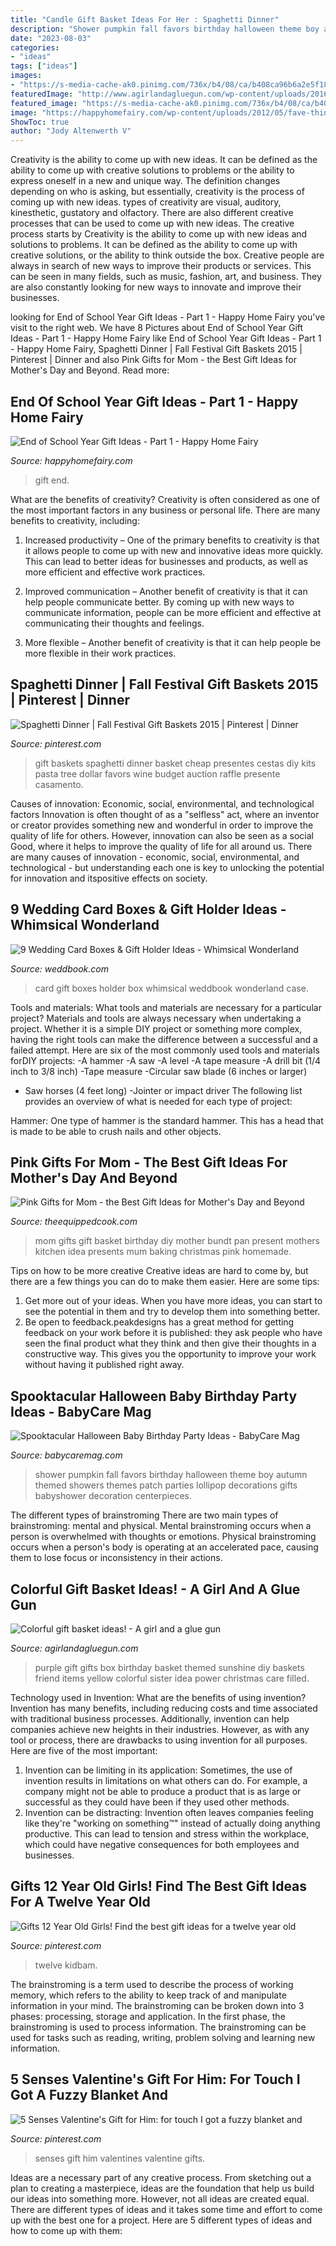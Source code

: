 ```yaml
---
title: "Candle Gift Basket Ideas For Her : Spaghetti Dinner"
description: "Shower pumpkin fall favors birthday halloween theme boy autumn themed showers themes patch parties lollipop decorations gifts babyshower decoration centerpieces"
date: "2023-08-03"
categories:
- "ideas"
tags: ["ideas"]
images:
- "https://s-media-cache-ak0.pinimg.com/736x/b4/08/ca/b408ca96b6a2e5f188fa8421dd0d3450.jpg"
featuredImage: "http://www.agirlandagluegun.com/wp-content/uploads/2016/01/1394c3fc9e9f496b9344db06ce7d751a.jpg"
featured_image: "https://s-media-cache-ak0.pinimg.com/736x/b4/08/ca/b408ca96b6a2e5f188fa8421dd0d3450.jpg"
image: "https://happyhomefairy.com/wp-content/uploads/2012/05/fave-things1.jpg"
ShowToc: true
author: "Jody Altenwerth V"
---
```



Creativity is the ability to come up with new ideas. It can be defined as the ability to come up with creative solutions to problems or the ability to express oneself in a new and unique way. The definition changes depending on who is asking, but essentially, creativity is the process of coming up with new ideas. types of creativity are visual, auditory, kinesthetic, gustatory and olfactory. There are also different creative processes that can be used to come up with new ideas. The creative process starts by
Creativity is the ability to come up with new ideas and solutions to problems. It can be defined as the ability to come up with creative solutions, or the ability to think outside the box. Creative people are always in search of new ways to improve their products or services. This can be seen in many fields, such as music, fashion, art, and business. They are also constantly looking for new ways to innovate and improve their businesses.

	

		
looking for End of School Year Gift Ideas - Part 1 - Happy Home Fairy you've visit to the right web. We have 8 Pictures about End of School Year Gift Ideas - Part 1 - Happy Home Fairy like End of School Year Gift Ideas - Part 1 - Happy Home Fairy, Spaghetti Dinner | Fall Festival Gift Baskets 2015 | Pinterest | Dinner and also Pink Gifts for Mom - the Best Gift Ideas for Mother&#039;s Day and Beyond. Read more:
		
    
## End Of School Year Gift Ideas - Part 1 - Happy Home Fairy

<img loading=lazy src="https://happyhomefairy.com/wp-content/uploads/2012/05/fave-things1.jpg" onerror="this.onerror=null;this.src='https://tse1.mm.bing.net/th?id=OIP.22hQ1zehTNHWYYsrzBU34AHaLL&amp;pid=15.1';" alt="End of School Year Gift Ideas - Part 1 - Happy Home Fairy">

_Source: happyhomefairy.com_

>gift end. 

	

What are the benefits of creativity?
Creativity is often considered as one of the most important factors in any business or personal life. There are many benefits to creativity, including: 
1. Increased productivity – One of the primary benefits to creativity is that it allows people to come up with new and innovative ideas more quickly. This can lead to better ideas for businesses and products, as well as more efficient and effective work practices.

2. Improved communication – Another benefit of creativity is that it can help people communicate better. By coming up with new ways to communicate information, people can be more efficient and effective at communicating their thoughts and feelings.

3. More flexible – Another benefit of creativity is that it can help people be more flexible in their work practices.

    
## Spaghetti Dinner | Fall Festival Gift Baskets 2015 | Pinterest | Dinner

<img loading=lazy src="https://s-media-cache-ak0.pinimg.com/736x/b4/08/ca/b408ca96b6a2e5f188fa8421dd0d3450.jpg" onerror="this.onerror=null;this.src='https://tse3.mm.bing.net/th?id=OIP.0rejzWoMnZflE66HB6N6NQDgEs&amp;pid=15.1';" alt="Spaghetti Dinner | Fall Festival Gift Baskets 2015 | Pinterest | Dinner">

_Source: pinterest.com_

>gift baskets spaghetti dinner basket cheap presentes cestas diy kits pasta tree dollar favors wine budget auction raffle presente casamento. 

	

Causes of innovation: Economic, social, environmental, and technological factors
Innovation is often thought of as a "selfless" act, where an inventor or creator provides something new and wonderful in order to improve the quality of life for others. However, innovation can also be seen as a social Good, where it helps to improve the quality of life for all around us. There are many causes of innovation - economic, social, environmental, and technological - but understanding each one is key to unlocking the potential for innovation and itspositive effects on society.

    
## 9 Wedding Card Boxes &amp; Gift Holder Ideas - Whimsical Wonderland

<img loading=lazy src="http://s3.weddbook.com/t1/2/4/5/2452836/9-wedding-card-boxes-gift-holder-ideas-whimsical-wonderland.jpg" onerror="this.onerror=null;this.src='https://tse1.mm.bing.net/th?id=OIP.enLdoo2jj5QbzHGMgE7d5QHaLH&amp;pid=15.1';" alt="9 Wedding Card Boxes &amp; Gift Holder Ideas - Whimsical Wonderland">

_Source: weddbook.com_

>card gift boxes holder box whimsical weddbook wonderland case. 

	

Tools and materials: What tools and materials are necessary for a particular project?
Materials and tools are always necessary when undertaking a project. Whether it is a simple DIY project or something more complex, having the right tools can make the difference between a successful and a failed attempt. Here are six of the most commonly used tools and materials forDIY projects:
-A hammer
-A saw
-A level
-A tape measure
-A drill bit (1/4 inch to 3/8 inch) 
-Tape measure 
-Circular saw blade (6 inches or larger) 
- Saw horses (4 feet long)  -Jointer or impact driver 
The following list provides an overview of what is needed for each type of project: 

Hammer: One type of hammer is the standard hammer. This has a head that is made to be able to crush nails and other objects.

    
## Pink Gifts For Mom - The Best Gift Ideas For Mother&#039;s Day And Beyond

<img loading=lazy src="https://theequippedcook.com/wp-content/uploads/2017/04/Gifts-for-Mom-Bundt-Pan-Gift-Basket-1.jpg" onerror="this.onerror=null;this.src='https://tse2.mm.bing.net/th?id=OIP.wKFp4t3Oo3P7EVW0zPtBbAHaLG&amp;pid=15.1';" alt="Pink Gifts for Mom - the Best Gift Ideas for Mother&#039;s Day and Beyond">

_Source: theequippedcook.com_

>mom gifts gift basket birthday diy mother bundt pan present mothers kitchen idea presents mum baking christmas pink homemade. 

	

Tips on how to be more creative
Creative ideas are hard to come by, but there are a few things you can do to make them easier. Here are some tips: 
1. Get more out of your ideas. When you have more ideas, you can start to see the potential in them and try to develop them into something better. 
2. Be open to feedback.peakdesigns has a great method for getting feedback on your work before it is published: they ask people who have seen the final product what they think and then give their thoughts in a constructive way. This gives you the opportunity to improve your work without having it published right away.

    
## Spooktacular Halloween Baby Birthday Party Ideas - BabyCare Mag

<img loading=lazy src="http://www.babycaremag.com/wp-content/uploads/2016/09/35f169f4e4fb11a070a2831bca53336d.jpg" onerror="this.onerror=null;this.src='https://tse3.mm.bing.net/th?id=OIP.Ee0PM7b-y5rgHRl6bONDbQHaKX&amp;pid=15.1';" alt="Spooktacular Halloween Baby Birthday Party Ideas - BabyCare Mag">

_Source: babycaremag.com_

>shower pumpkin fall favors birthday halloween theme boy autumn themed showers themes patch parties lollipop decorations gifts babyshower decoration centerpieces. 

	

The different types of brainstroming
There are two main types of brainstroming: mental and physical. Mental brainstroming occurs when a person is overwhelmed with thoughts or emotions. Physical brainstroming occurs when a person's body is operating at an accelerated pace, causing them to lose focus or inconsistency in their actions.

    
## Colorful Gift Basket Ideas! - A Girl And A Glue Gun

<img loading=lazy src="http://www.agirlandagluegun.com/wp-content/uploads/2016/01/1394c3fc9e9f496b9344db06ce7d751a.jpg" onerror="this.onerror=null;this.src='https://tse3.mm.bing.net/th?id=OIP.fA9hn_3bSJ9lKmd4mu4GvwHaJ6&amp;pid=15.1';" alt="Colorful gift basket ideas! - A girl and a glue gun">

_Source: agirlandagluegun.com_

>purple gift gifts box birthday basket themed sunshine diy baskets friend items yellow colorful sister idea power christmas care filled. 

	

Technology used in Invention: What are the benefits of using invention?
Invention has many benefits, including reducing costs and time associated with traditional business processes. Additionally, invention can help companies achieve new heights in their industries. However, as with any tool or process, there are drawbacks to using invention for all purposes. Here are five of the most important: 
1) Invention can be limiting in its application: Sometimes, the use of invention results in limitations on what others can do. For example, a company might not be able to produce a product that is as large or successful as they could have been if they used other methods. 
2) Invention can be distracting: Invention often leaves companies feeling like they're "working on something™" instead of actually doing anything productive. This can lead to tension and stress within the workplace, which could have negative consequences for both employees and businesses.

    
## Gifts 12 Year Old Girls! Find The Best Gift Ideas For A Twelve Year Old

<img loading=lazy src="https://i.pinimg.com/736x/c6/f0/7c/c6f07ccc5dbecd82b4b73d70517a8991.jpg" onerror="this.onerror=null;this.src='https://tse3.mm.bing.net/th?id=OIP.4wBuHr16p3gDByNeezdQmAHaLG&amp;pid=15.1';" alt="Gifts 12 Year Old Girls! Find the best gift ideas for a twelve year old">

_Source: pinterest.com_

>twelve kidbam. 

	

The brainstroming is a term used to describe the process of working memory, which refers to the ability to keep track of and manipulate information in your mind. The brainstroming can be broken down into 3 phases: processing, storage and application. In the first phase, the brainstroming is used to process information. The brainstroming can be used for tasks such as reading, writing, problem solving and learning new information.

    
## 5 Senses Valentine&#039;s Gift For Him: For Touch I Got A Fuzzy Blanket And

<img loading=lazy src="https://i.pinimg.com/736x/a0/cd/ec/a0cdec8cacc7931c94ef833f9e4d111d.jpg" onerror="this.onerror=null;this.src='https://tse1.mm.bing.net/th?id=OIP.90-WRLVACrzbhLXHZOwXBQHaJ3&amp;pid=15.1';" alt="5 Senses Valentine&#039;s Gift for Him: for touch I got a fuzzy blanket and">

_Source: pinterest.com_

>senses gift him valentines valentine gifts. 

	

Ideas are a necessary part of any creative process. From sketching out a plan to creating a masterpiece, ideas are the foundation that help us build our ideas into something more. However, not all ideas are created equal. There are different types of ideas and it takes some time and effort to come up with the best one for a project. Here are 5 different types of ideas and how to come up with them: 

